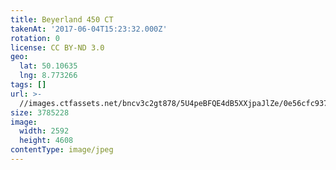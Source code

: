 ```yaml
---
title: Beyerland 450 CT
takenAt: '2017-06-04T15:23:32.000Z'
rotation: 0
license: CC BY-ND 3.0
geo:
  lat: 50.10635
  lng: 8.773266
tags: []
url: >-
  //images.ctfassets.net/bncv3c2gt878/5U4peBFQE4dB5XXjpaJlZe/0e56cfc937e799708b204d274d569d79/beyerland-450-ct_34707967890_o
size: 3785228
image:
  width: 2592
  height: 4608
contentType: image/jpeg
---
```



